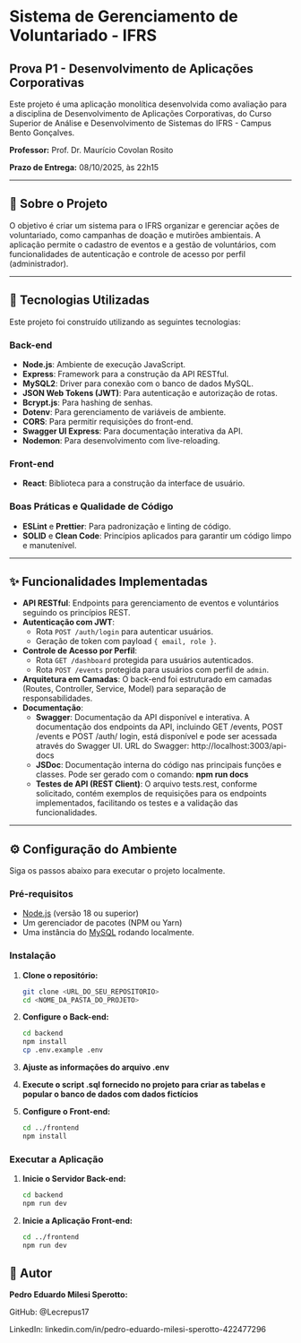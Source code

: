 # Sistema de Gerenciamento de Voluntariado - IFRS

## Prova P1 - Desenvolvimento de Aplicações Corporativas

Este projeto é uma aplicação monolítica desenvolvida como avaliação para a disciplina de Desenvolvimento de Aplicações Corporativas, do Curso Superior de Análise e Desenvolvimento de Sistemas do IFRS - Campus Bento Gonçalves.

**Professor:** Prof. Dr. Maurício Covolan Rosito

**Prazo de Entrega:** 08/10/2025, às 22h15

---

## 🎯 Sobre o Projeto

O objetivo é criar um sistema para o IFRS organizar e gerenciar ações de voluntariado, como campanhas de doação e mutirões ambientais. A aplicação permite o cadastro de eventos e a gestão de voluntários, com funcionalidades de autenticação e controle de acesso por perfil (administrador).

---

## 🚀 Tecnologias Utilizadas

Este projeto foi construído utilizando as seguintes tecnologias:

### **Back-end**
- **Node.js**: Ambiente de execução JavaScript.
- **Express**: Framework para a construção da API RESTful.
- **MySQL2**: Driver para conexão com o banco de dados MySQL.
- **JSON Web Tokens (JWT)**: Para autenticação e autorização de rotas.
- **Bcrypt.js**: Para hashing de senhas.
- **Dotenv**: Para gerenciamento de variáveis de ambiente.
- **CORS**: Para permitir requisições do front-end.
- **Swagger UI Express**: Para documentação interativa da API.
- **Nodemon**: Para desenvolvimento com live-reloading.

### **Front-end**
- **React**: Biblioteca para a construção da interface de usuário.

### **Boas Práticas e Qualidade de Código**
- **ESLint** e **Prettier**: Para padronização e linting de código.
- **SOLID** e **Clean Code**: Princípios aplicados para garantir um código limpo e manutenível.

---

## ✨ Funcionalidades Implementadas

- **API RESTful**: Endpoints para gerenciamento de eventos e voluntários seguindo os princípios REST.
- **Autenticação com JWT**:
    - Rota `POST /auth/login` para autenticar usuários.
    - Geração de token com payload `{ email, role }`.
- **Controle de Acesso por Perfil**:
    - Rota `GET /dashboard` protegida para usuários autenticados.
    - Rota `POST /events` protegida para usuários com perfil de `admin`.
- **Arquitetura em Camadas**: O back-end foi estruturado em camadas (Routes, Controller, Service, Model) para separação de responsabilidades.
- **Documentação**:
    - **Swagger**: Documentação da API disponível e interativa.
        A documentação dos endpoints da API, incluindo GET /events, POST /events e POST /auth/    login, está disponível e pode ser acessada através do Swagger UI.
        URL do Swagger: http://localhost:3003/api-docs
    - **JSDoc**: Documentação interna do código nas principais funções e classes.
        Pode ser gerado com o comando: **npm run docs**
    - **Testes de API (REST Client)**: O arquivo tests.rest, conforme solicitado, contém exemplos de requisições para os endpoints implementados, facilitando os testes e a validação das funcionalidades.

---

## ⚙️ Configuração do Ambiente

Siga os passos abaixo para executar o projeto localmente.

### **Pré-requisitos**

- [Node.js](https://nodejs.org/en/) (versão 18 ou superior)
- Um gerenciador de pacotes (NPM ou Yarn)
- Uma instância do [MySQL](https://www.mysql.com/) rodando localmente.

### **Instalação**

1. **Clone o repositório:**
   ```bash
   git clone <URL_DO_SEU_REPOSITORIO>
   cd <NOME_DA_PASTA_DO_PROJETO>

2. **Configure o Back-end:**
    ```bash
    cd backend
    npm install
    cp .env.example .env

3. **Ajuste as informações do arquivo .env**

4. **Execute o script .sql fornecido no projeto para criar as tabelas e popular o banco de dados com dados fictícios**


5. **Configure o Front-end:**
    ```bash
    cd ../frontend 
    npm install

### **Executar a Aplicação**

1. **Inicie o Servidor Back-end:**
    ```bash
    cd backend
    npm run dev

2. **Inicie a Aplicação Front-end:**
    ```bash
    cd ../frontend
    npm run dev


## 👤 Autor
**Pedro Eduardo Milesi Sperotto:**

GitHub: @Lecrepus17

LinkedIn: linkedin.com/in/pedro-eduardo-milesi-sperotto-422477296